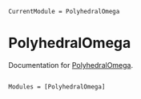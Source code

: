 ```@meta
CurrentModule = PolyhedralOmega
```

# PolyhedralOmega

Documentation for [PolyhedralOmega](https://github.com/alcyon-lab/PolyhedralOmega.jl).

```@index
```

```@autodocs
Modules = [PolyhedralOmega]
```
